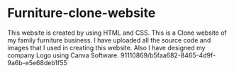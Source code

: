 # Furniture-clone-website
This website is created by using HTML and CSS. This is a Clone website of my family furniture business.
I have uploaded all the source code and images that I used in creating this website. Also I have designed my company Logo using Canva Software.
91110869/b5faa682-8465-4d9f-9a6b-e5e68deb1f55
